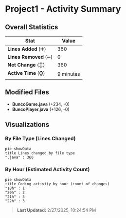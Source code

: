 # Project1 - Activity Summary 

## Overall Statistics

| Stat                   | Value                                                             |
| ---------------------- | ----------------------------------------------------------------- |
| **Lines Added** (➕)   | 360                                          |
| **Lines Removed** (➖) | 0                                        |
| **Net Change** (↕)    | 360                |
| **Active Time** (⌚)   | 9 minutes |


## Modified Files
- **BuncoGame.java** (+234, -0)
- **BuncoPlayer.java** (+126, -0)

## Visualizations

### By File Type (Lines Changed)

```mermaid
pie showData
title Lines changed by file type
".java" : 360
```

### By Hour (Estimated Activity Count)

```mermaid
pie showData
title Coding activity by hour (count of changes)
"18h" : 1
"20h" : 2
"21h" : 5
"22h" : 3
```


> **Last Updated:** 2/27/2025, 10:24:54 PM